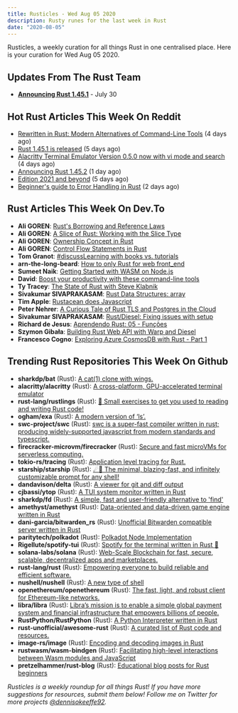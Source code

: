 ```yaml
---
title: Rusticles - Wed Aug 05 2020
description: Rusty runes for the last week in Rust
date: "2020-08-05"
---
```


Rusticles, a weekly curation for all things Rust in one centralised place. Here is your curation for Wed Aug 05 2020.

<Ad />

## Updates From The Rust Team

- **[Announcing Rust 1.45.1](https://blog.rust-lang.org/2020/07/30/Rust-1.45.1.html)** - July 30

<Ad />

## Hot Rust Articles This Week On Reddit

- [Rewritten in Rust: Modern Alternatives of Command-Line Tools](https://www.reddit.com/r/rust/comments/i1abpg/rewritten_in_rust_modern_alternatives_of/) (4 days ago)
- [Rust 1.45.1 is released](https://www.reddit.com/r/rust/comments/i0rfzs/rust_1451_is_released/) (5 days ago)
- [Alacritty Terminal Emulator Version 0.5.0 now with vi mode and search](https://www.reddit.com/r/rust/comments/i1j5lk/alacritty_terminal_emulator_version_050_now_with/) (4 days ago)
- [Announcing Rust 1.45.2](https://www.reddit.com/r/rust/comments/i2zp72/announcing_rust_1452/) (1 day ago)
- [Edition 2021 and beyond](https://www.reddit.com/r/rust/comments/i0n78c/edition_2021_and_beyond/) (5 days ago)
- [Beginner's guide to Error Handling in Rust](https://www.reddit.com/r/rust/comments/i2bv2m/beginners_guide_to_error_handling_in_rust/) (2 days ago)

<Ad />

## Rust Articles This Week On Dev.To

- **Ali GOREN**: [Rust's Borrowing and Reference Laws](https://dev.to/aligoren/rust-s-borrowing-and-reference-laws-29go)
- **Ali GOREN**: [A Slice of Rust: Working with the Slice Type](https://dev.to/aligoren/a-slice-of-rust-working-with-the-slice-type-4p8i)
- **Ali GOREN**: [Ownership Concept in Rust](https://dev.to/aligoren/ownership-concept-in-rust-61a)
- **Ali GOREN**: [Control Flow Statements in Rust](https://dev.to/aligoren/control-flow-statements-in-rust-1mei)
- **Tom Granot**: [#discussLearning with books vs. tutorials](https://dev.to/tomgranot/learning-with-books-vs-tutorials-54db)
- **arn-the-long-beard**: [How to only Rust for web front_end](https://dev.to/arnthelongbeard/how-to-only-rust-for-web-frontend-1026)
- **Sumeet Naik**: [Getting Started with WASM on Node.js](https://dev.to/sumeetweb/getting-started-with-wasm-on-node-js-4p6l)
- **David**: [Boost your productivity with these command-line tools](https://dev.to/learnitmyway/boost-your-productivity-with-these-command-line-tools-nmh)
- **Ty Tracey**: [The State of Rust with Steve Klabnik](https://dev.to/tytrdev/the-state-of-rust-with-steve-klabnik-30gj)
- **Sivakumar SIVAPRAKASAM**: [Rust Data Structures: array](https://dev.to/ssivakumar77/rust-data-structures-array-43cb)
- **Tim Apple**: [Rustacean does Javascript](https://dev.to/vetswhocode/rusteacean-does-javascript-46on)
- **Peter Nehrer**: [A Curious Tale of Rust TLS and Postgres in the Cloud](https://dev.to/pnehrer/a-curious-tale-of-rust-tls-and-postgres-in-the-cloud-434k)
- **Sivakumar SIVAPRAKASAM**: [Rust/Diesel: Fixing issues with setup](https://dev.to/ssivakumar77/rust-diesel-fixing-issues-with-setup-3k56)
- **Richard de Jesus**: [Aprendendo Rust: 05 - Funções](https://dev.to/pehdepano/aprendendo-rust-05-funcoes-3j72)
- **Szymon Gibała**: [Building Rust Web API with Warp and Diesel](https://dev.to/szymongib/building-rust-web-api-with-warp-and-diesel-1d7c)
- **Francesco Cogno**: [Exploring Azure CosmosDB with Rust - Part 1](https://dev.to/mindflavor/exploring-azure-cosmosdb-with-rust-part-1-1ki7)

<Ad />

## Trending Rust Repositories This Week On Github

- **sharkdp/bat** (Rust): [A cat(1) clone with wings.](https://github.com/sharkdp/bat)
- **alacritty/alacritty** (Rust): [A cross-platform, GPU-accelerated terminal emulator](https://github.com/alacritty/alacritty)
- **rust-lang/rustlings** (Rust): [🦀 Small exercises to get you used to reading and writing Rust code!](https://github.com/rust-lang/rustlings)
- **ogham/exa** (Rust): [A modern version of ‘ls’.](https://github.com/ogham/exa)
- **swc-project/swc** (Rust): [swc is a super-fast compiler written in rust; producing widely-supported javascript from modern standards and typescript.](https://github.com/swc-project/swc)
- **firecracker-microvm/firecracker** (Rust): [Secure and fast microVMs for serverless computing.](https://github.com/firecracker-microvm/firecracker)
- **tokio-rs/tracing** (Rust): [Application level tracing for Rust.](https://github.com/tokio-rs/tracing)
- **starship/starship** (Rust): [☄🌌️ The minimal, blazing-fast, and infinitely customizable prompt for any shell!](https://github.com/starship/starship)
- **dandavison/delta** (Rust): [A viewer for git and diff output](https://github.com/dandavison/delta)
- **cjbassi/ytop** (Rust): [A TUI system monitor written in Rust](https://github.com/cjbassi/ytop)
- **sharkdp/fd** (Rust): [A simple, fast and user-friendly alternative to 'find'](https://github.com/sharkdp/fd)
- **amethyst/amethyst** (Rust): [Data-oriented and data-driven game engine written in Rust](https://github.com/amethyst/amethyst)
- **dani-garcia/bitwarden_rs** (Rust): [Unofficial Bitwarden compatible server written in Rust](https://github.com/dani-garcia/bitwarden_rs)
- **paritytech/polkadot** (Rust): [Polkadot Node Implementation](https://github.com/paritytech/polkadot)
- **Rigellute/spotify-tui** (Rust): [Spotify for the terminal written in Rust 🚀](https://github.com/Rigellute/spotify-tui)
- **solana-labs/solana** (Rust): [Web-Scale Blockchain for fast, secure, scalable, decentralized apps and marketplaces.](https://github.com/solana-labs/solana)
- **rust-lang/rust** (Rust): [Empowering everyone to build reliable and efficient software.](https://github.com/rust-lang/rust)
- **nushell/nushell** (Rust): [A new type of shell](https://github.com/nushell/nushell)
- **openethereum/openethereum** (Rust): [The fast, light, and robust client for Ethereum-like networks.](https://github.com/openethereum/openethereum)
- **libra/libra** (Rust): [Libra’s mission is to enable a simple global payment system and financial infrastructure that empowers billions of people.](https://github.com/libra/libra)
- **RustPython/RustPython** (Rust): [A Python Interpreter written in Rust](https://github.com/RustPython/RustPython)
- **rust-unofficial/awesome-rust** (Rust): [A curated list of Rust code and resources.](https://github.com/rust-unofficial/awesome-rust)
- **image-rs/image** (Rust): [Encoding and decoding images in Rust](https://github.com/image-rs/image)
- **rustwasm/wasm-bindgen** (Rust): [Facilitating high-level interactions between Wasm modules and JavaScript](https://github.com/rustwasm/wasm-bindgen)
- **pretzelhammer/rust-blog** (Rust): [Educational blog posts for Rust beginners](https://github.com/pretzelhammer/rust-blog)

_Rusticles is a weekly roundup for all things Rust! If you have more suggestions for resources, submit them below! Follow me on Twitter for more projects [@dennisokeeffe92](https://twitter.com/dennisokeeffe92)._